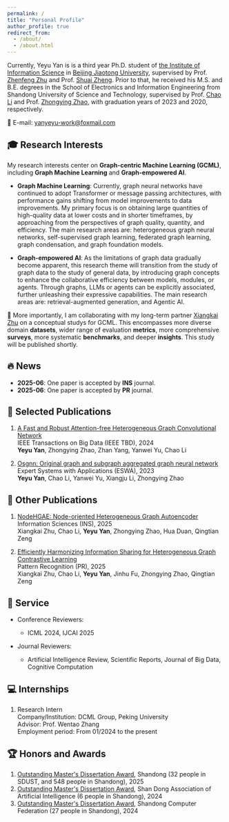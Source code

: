 ```yaml
---
permalink: /
title: "Personal Profile"
author_profile: true
redirect_from: 
  - /about/
  - /about.html
---
```


Currently, Yeyu Yan is is a third year Ph.D. student of [the Institute of Information Science](http://mepro.bjtu.edu.cn/) in [Beijing Jiaotong University](https://www.bjtu.edu.cn/index.htm), supervised by Prof. [Zhenfeng Zhu](https://scholar.google.com.hk/citations?hl=zh-CN&user=fycBie4AAAAJ) and Prof. [Shuai Zheng](https://scholar.google.com.hk/citations?hl=zh-CN&user=8UFwA_0AAAAJ). Prior to that, he received his M.S. and B.E. degrees in the School of Electronics and Information Engineering from Shandong University of Science and Technology, supervised by Prof. [Chao Li](https://dblp.org/pid/66/190-22.html) and Prof. [Zhongying Zhao](https://scholar.google.com.hk/citations?hl=zh-CN&user=fWxlVQIAAAAJ&view_op=list_works&sortby=pubdate),  with graduation years of 2023 and 2020, respectively.

&#x1F4E7; E-mail: [yanyeyu-work@foxmail.com]()

&#x1F393; Research Interests
------
My research interests center on <strong>Graph-centric Machine Learning (GCML)</strong>, including <strong>Graph Machine Learning</strong> and <strong>Graph-empowered AI</strong>.

- <strong>Graph Machine Learning</strong>: Currently, graph neural networks have continued to adopt Transformer or message passing architectures, with performance gains shifting from model improvements to data improvements. My primary focus is on obtaining large quantities of high-quality data at lower costs and in shorter timeframes, by approaching from the perspectives of graph quality, quantity, and efficiency. The main research areas are: heterogeneous graph neural networks, self-supervised graph learning, federated graph learning, graph condensation, and graph foundation models.

- <strong>Graph-empowered AI</strong>: As the limitations of graph data gradually become apparent, this research theme will transition from the study of graph data to the study of general data, by introducing graph concepts to enhance the collaborative efficiency between models, modules, or agents. Through graphs, LLMs or agents can be explicitly associated, further unleashing their expressive capabilities. The main research areas are: retrieval-augmented generation, and Agentic AI.

&#x1F3AF; More importantly, I am collaborating with my long-term partner [Xiangkai Zhu](https://scholar.google.com.hk/citations?hl=zh-CN&user=27KjHb8AAAAJ) on a conceptual studys for GCML. This encompasses more diverse domain **datasets**, wider range of evaluation **metrics**, more comprehensive **surveys**, more systematic **benchmarks**, and deeper **insights**. This study will be published shortly.

&#x1F525; News
------
- <strong>2025-06</strong>: One paper is accepted by <strong>INS</strong> journal.
- <strong>2025-06</strong>: One paper is accepted by <strong>PR</strong> journal.


&#x1F4D1; Selected Publications
------
1. [A Fast and Robust Attention-free Heterogeneous Graph Convolutional Network](https://ieeexplore.ieee.org/abstract/document/10463147)  
  IEEE Transactions on Big Data (IEEE TBD), 2024  
  <strong>Yeyu Yan</strong>, Zhongying Zhao, Zhan Yang, Yanwei Yu, Chao Li

2. [Osgnn: Original graph and subgraph aggregated graph neural network](https://www.sciencedirect.com/science/article/pii/S0957417423006176)  
  Expert Systems with Applications (ESWA), 2023  
  <strong>Yeyu Yan</strong>, Chao Li, Yanwei Yu, Xiangju Li, Zhongying Zhao


&#x1F4DC; Other Publications
------
1. [NodeHGAE: Node-oriented Heterogeneous Graph Autoencoder](https://www.sciencedirect.com/science/article/pii/S0020025525005808)  
  Information Sciences (INS), 2025  
  Xiangkai Zhu, Chao Li, <strong>Yeyu Yan</strong>, Zhongying Zhao, Hua Duan, Qingtian Zeng

2. [Efficiently Harmonizing Information Sharing for Heterogeneous Graph Contrastive Learning](https://www.sciencedirect.com/science/article/pii/S0031320325005333)  
  Pattern Recognition (PR), 2025  
  Xiangkai Zhu, Chao Li, <strong>Yeyu Yan</strong>, Jinhu Fu, Zhongying Zhao, Qingtian Zeng

&#x1F4CC; Service
------
- Conference Reviewers:
  - ICML 2024, IJCAI 2025

- Journal Reviewers:
  - Artificial Intelligence Review, Scientific Reports, Journal of Big Data, Cognitive Computation

&#x1F4BB; Internships
------
1. Research Intern  
  Company/Institution: DCML Group, Peking University  
  Advisor: Prof. Wentao Zhang  
  Employment period: From 01/2024 to the present

&#x1F3C6; Honors and Awards
------
1. [Outstanding Master's Dissertation Award](http://edu.shandong.gov.cn/module/download/downfile.jsp?classid=0&filename=db4a1dba57be4de8bfb007cb60108046.pdf), Shandong (32 people in SDUST, and 548 people in Shandong), 2025
2. [Outstanding Master's Dissertation Award](https://download.wezhan.cn/contents/sitefiles2071/10358509/files/876434..pdf?response-content-disposition=inline%3Bfilename%3D%25e9%2599%2584%25e4%25bb%25b61%25ef%25bc%259a%25e5%25b1%25b1%25e4%25b8%259c%25e7%259c%2581%25e4%25ba%25ba%25e5%25b7%25a5%25e6%2599%25ba%25e8%2583%25bd%25e4%25bc%2598%25e7%25a7%2580%25e5%25ad%25a6%25e4%25bd%258d%25e8%25ae%25ba%25e6%2596%2587%25e6%258b%259f%25e8%258e%25b7%25e5%25a5%2596%25e5%2590%258d%25e5%258d%2595.pdf.pdf&response-content-type=application%2Fpdf&auth_key=1751358822-a88cca395fce421d9e1563cf92222626-0-bb55b9a7d6468184e134d21a1f075834), Shan Dong Association of Artificial Intelligence (6 people in Shandong), 2024
3. [Outstanding Master's Dissertation Award](http://sd-cf.com.cn/info/933.jspx), Shandong Computer Federation (27 people in Shandong), 2024

